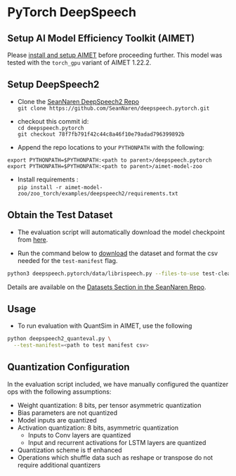 # PyTorch DeepSpeech

## Setup AI Model Efficiency Toolkit (AIMET)
Please [install and setup AIMET](https://github.com/quic/aimet/blob/release-aimet-1.22/packaging/install.md) before proceeding further.
This model was tested with the `torch_gpu` variant of AIMET 1.22.2.

## Setup DeepSpeech2
- Clone the [SeanNaren DeepSpeech2 Repo](https://github.com/SeanNaren/deepspeech.pytorch)  
  `git clone https://github.com/SeanNaren/deepspeech.pytorch.git`

- checkout this commit id:  
`cd deepspeech.pytorch`  
`git checkout 78f7fb791f42c44c8a46f10e79adad796399892b`

- Append the repo locations to your `PYTHONPATH` with the following:  
```
export PYTHONPATH=$PYTHONPATH:<path to parent>/deepspeech.pytorch
export PYTHONPATH=$PYTHONPATH:<path to parent>/aimet-model-zoo
```

- Install requirements :  
`pip install -r aimet-model-zoo/zoo_torch/examples/deepspeech2/requirements.txt`

## Obtain the Test Dataset

- The evaluation script will automatically download the model checkpoint from [here](https://github.com/SeanNaren/deepspeech.pytorch/releases/download/v2.0/librispeech_pretrained_v2.pth).

- Run the command below to [download](https://github.com/SeanNaren/deepspeech.pytorch/blob/v2.0/data/librispeech.py) the dataset and format the csv needed for the `test-manifest` flag.

```bash
python3 deepspeech.pytorch/data/librispeech.py --files-to-use test-clean.tar.gz
```

Details are available on the [Datasets Section in the SeanNaren Repo](https://github.com/SeanNaren/deepspeech.pytorch#datasets).

## Usage
- To run evaluation with QuantSim in AIMET, use the following
```bash
python deepspeech2_quanteval.py \
  --test-manifest=<path to test manifest csv>
```

## Quantization Configuration
In the evaluation script included, we have manually configured the quantizer ops with the following assumptions:
- Weight quantization: 8 bits, per tensor asymmetric quantization
- Bias parameters are not quantized
- Model inputs are quantized
- Activation quantization: 8 bits, asymmetric quantization
  - Inputs to Conv layers are quantized
  - Input and recurrent activations for LSTM layers are quantized
- Quantization scheme is tf enhanced
- Operations which shuffle data such as reshape or transpose do not require additional quantizers
